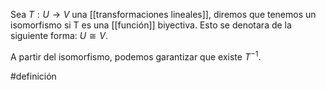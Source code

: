 Sea $T:U \rightarrow V$ una [[transformaciones lineales]], diremos que tenemos un isomorfismo si T es una [[función]] biyectiva. Esto se denotara de la siguiente forma: $U \cong V$. 

A partir del isomorfismo, podemos garantizar que existe $T^{-1}$. 

#definición 